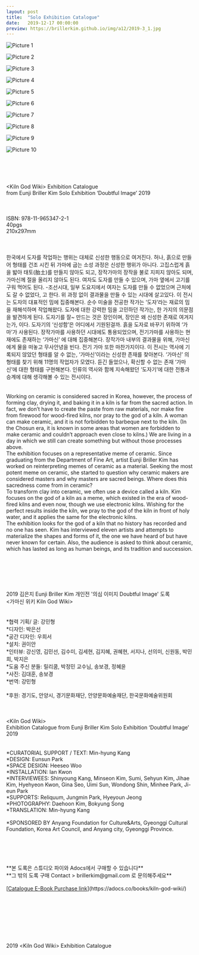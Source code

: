 ```yaml
---
layout: post
title:  "Solo Exhibition Catalogue"
date:   2019-12-17 00:00:00
preview: https://brillerkim.github.io/img/a12/2019-3_1.jpg
---
```


![Picture 1](https://brillerkim.github.io/img/a12/2019-3_1.jpg)

![Picture 2](https://brillerkim.github.io/img/a12/2019-3_2.jpg)

![Picture 3](https://brillerkim.github.io/img/a12/2019-3_3.jpg)

![Picture 4](https://brillerkim.github.io/img/a12/2019-3_4.jpg)

![Picture 5](https://brillerkim.github.io/img/a12/2019-3_5.jpg)

![Picture 6](https://brillerkim.github.io/img/a12/2019-3_6.jpg)

![Picture 7](https://brillerkim.github.io/img/a12/2019-3_7.jpg)

![Picture 8](https://brillerkim.github.io/img/a12/2019-3_8.jpg)

![Picture 9](https://brillerkim.github.io/img/a12/2019-3_9.jpg)

![Picture 10](https://brillerkim.github.io/img/a12/2019-3_10.jpg)


<br>
<br>
<br>
<br>
&#60;Kiln God Wiki&#62; Exhibition Catalogue<br> 
from Eunji Briller Kim Solo Exhibition ‘Doubtful Image’ 2019<br>
<br>
<br>
<br>
ISBN: 978-11-965347-2-1<br>
40pgs<br>
210x297mm<br>
<br>
<br>
<br>
한국에서 도자를 작업하는 행위는 대체로 신성한 행동으로 여겨진다. 허나, 흙으로 만들어 형태를 건조 시킨 뒤 가마에 굽는 소성 과정은 신성한 행위가 아니다. 고집스럽게 흙을 밟아 태토(胎土)를 만들지 않아도 되고, 장작가마의 장작을 불로 지피지 않아도 되며, 가마신께 절을 올리지 않아도 된다. 여자도 도자를 만들 수 있으며, 가마 옆에서 고기를 구워 먹어도 된다. -조선시대, 일부 도요지에서 여자는 도자를 만들 수 없었으며 근처에도 갈 수 없었다, 고 한다. 위 과정 없이 결과물을 만들 수 있는 시대에 살고있다. 이 전시는 도자의 대표적인 밈에 집중해본다. 순수 미술을 전공한 작가는 ‘도자’라는 재료의 밈을 재해석하며 작업해왔다. 도자에 대한 강력한 밈을 고민하던 작가는, 한 가지의 의문점을 발견하게 된다. 도자기를 잘~ 만드는 것은 장인이며, 장인은 왜 신성한 존재로 여겨지는가, 이다. 도자기의 ‘신성함’은 어디에서 기원된걸까. 흙을 도자로 바꾸기 위하여 ‘가마’가 사용된다. 장작가마를 사용하던 시대에도 통용되었으며, 전기가마를 사용하는 현재에도 존재하는 ‘가마신’ 에 대해 집중해본다. 장작가마 내부의 결과물을 위해, 가마신에게 물을 떠놓고 무사안녕을 빈다. 전기 가마 또한 마찬가지이다. 이 전시는 역사에 기록되지 않았던 형태를 알 수 없는, ‘가마신’이라는 신성한 존재를 찾아본다. ‘가마신’ 의 형태를 찾기 위해 11명의 작업자가 모였다. 듣긴 들었으나, 확신할 수 없는 존재 ‘가마신’에 대한 형태를 구현해본다. 인류의 역사와 함께 지속해왔던 ‘도자기’에 대한 전통과 승계에 대해 생각해볼 수 있는 전시이다.<br>
<br>
<br> 
Working on ceramic is considered sacred in Korea, however, the process of forming clay, drying it, and baking it in a kiln is far from the sacred action. In fact, we don’t have to create the paste from raw materials, nor make fire from firewood for wood-fired kilns, nor pray to the god of a kiln. A woman can make ceramic, and it is not forbidden to barbeque next to the kiln. (In the Chosun era, it is known in some areas that women are forbidden to make ceramic and couldn’t approach even close to kilns.) We are living in a day in which we still can create something but without those processes above.<br>
The exhibition focuses on a representative meme of ceramic. Since graduating from the Department of Fine Art, artist Eunji Briller Kim has worked on reinterpreting memes of ceramic as a material. Seeking the most potent meme on ceramic, she started to question why ceramic makers are considered masters and why masters are sacred beings. Where does this sacredness come from in ceramic? <br>
To transform clay into ceramic, we often use a device called a kiln. Kim focuses on the god of a kiln as a meme, which existed in the era of wood-fired kilns and even now, though we use electronic kilns. Wishing for the perfect results inside the kiln, we pray to the god of the kiln in front of holy water, and it applies the same for the electronic kilns.<br> 
The exhibition looks for the god of a kiln that no history has recorded and no one has seen. Kim has interviewed eleven artists and attempts to materialize the shapes and forms of it, the one we have heard of but have never known for certain. Also, the audience is asked to think about ceramic, which has lasted as long as human beings, and its tradition and succession.<br>
<br>
<br>
<br>
<br>
<br>
<br>
2019 김은지 Eunji Briller Kim 개인전 '의심 이미지 Doubtful Image' 도록<br> 
&#60;가마신 위키 Kiln God Wiki&#62;<br>
<br>
<br> 
&#42;협력 기획/ 글: 강민형<br>
&#42;디자인: 박은선<br>
&#42;공간 디자인: 우희서<br> 
&#42;설치: 권이안<br>
&#42;인터뷰: 강신영, 김민선, 김수미, 김세현, 김지혜, 권혜현, 서지나, 선의미, 신원동, 박민희, 박지은<br>
&#42;도움 주신 분들: 릴리쿰, 박정민 교수님, 송보경, 정혜윤<br>
&#42;사진: 김대훈, 송보경<br>
&#42;번역: 강민형<br>
<br>
&#42;후원: 경기도, 안양시, 경기문화재단, 안양문화예술재단, 한국문화예술위원회 <br>
<br>
<br>
<br>
&#60;Kiln God Wiki&#62;<br> 
Exhibition Catalogue from Eunji Briller Kim Solo Exhibition ‘Doubtful Image’ 2019<br>
<br>
<br>
&#42;CURATORIAL SUPPORT / TEXT: Min-hyung Kang<br>
&#42;DESIGN: Eunsun Park<br>
&#42;SPACE DESIGN: Heeseo Woo<br>
&#42;INSTALLATION: Ian Kwon<br>
&#42;INTERVIEWEES: Shinyoung Kang, Minseon Kim, Sumi, Sehyun Kim, Jihae Kim, Hyehyeon Kwon, Gina Seo, Uimi Sun, Wondong Shin, Minhee Park, Ji-eun Park<br>
&#42;SUPPORTS: Reliquum, Jungmin Park, Hyeyoun Jeong<br>
&#42;PHOTOGRAPHY: Daehoon Kim, Bokyung Song<br>
&#42;TRANSLATION: Min-hyung Kang<br>
<br>
&#42;SPONSORED BY Anyang Foundation for Culture&Arts, Gyeonggi Cultural Foundation, Korea Art Council, and Anyang city, Gyeonggi Province. <br>
<br>
<br>
<br>
<br>
<br>
**본 도록은 스튜디오 파이와 Adocs에서 구매할 수 있습니다**<br>
**그 밖의 도록 구매 Contact > brillerkim@gmail.com 로 문의해주세요**<br> 
<br>
[<U>Catalogue E-Book Purchase link</U>](https://adocs.co/books/kiln-god-wiki/)<br> 
<br>
<br>
<br>
<br>
<br>
<br>
<br>
<br>
2019 &#60;Kiln God Wiki&#62; Exhibition Catalogue<br>
<br>
<br>
<br>
<br>
<br>